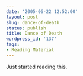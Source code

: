 ```yaml
---
date: '2005-06-22 12:52:00'
layout: post
slug: dance-of-death
status: publish
title: Dance of Death
wordpress_id: '137'
tags:
- Reading Material
---
```


Just started reading this.
